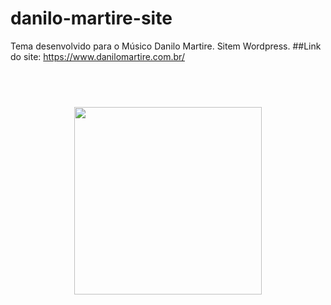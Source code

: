 # danilo-martire-site
Tema desenvolvido para o Músico Danilo Martire. Sitem Wordpress.
##Link do site: https://www.danilomartire.com.br/
## <br>
<div align="center">
  <img width="300px" src="https://github.com/CarlaMGaldino/apice-saude-site/blob/main/imagens/imagens-site/.png">
</div>
